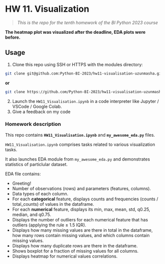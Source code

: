 # HW 11. Visualization
> *This is the repo for the tenth homework of the BI Python 2023 course*

**The heatmap plot was visualized after the deadline, EDA plots were before.**

## Usage
1. Clone this repo using SSH or HTTPS with the modules directory:
```bash
git clone git@github.com:Python-BI-2023/hw11-visualisation-uzunmasha.git
``` 
**or**
```bash
git clone https://github.com/Python-BI-2023/hw11-visualisation-uzunmasha.git
``` 
2. Launch the `HW11_Visualisation.ipynb` in a code interpreter like Jupyter / VSCode / Google Colab.
3. Give a feedback on my code

### Homework description
This repo contains **`HW11_Visualisation.ipynb`** and **`my_awesome_eda.py`** files.

`HW11_Visualisation.ipynb` comprises tasks related to various visualization tasks.

It also launches EDA module from `my_awesome_eda.py` and demonstrates statistics of particlular dataset.

EDA file contains:

* Greeting!
* Number of observations (rows) and parameters (features, columns).
* Data types of each column.
* For each <b>categorical</b> feature, displays counts and frequencies (counts / total_counts) of values in the dataframe.
* For each <b>numerical</b> feature, displays its min, max, mean, std, q0.25, median, and q0.75.
* Displays the number of outliers for each numerical feature that has outliers (applying the rule ± 1.5 IQR).
* Displays how many missing values are there in total in the dataframe, how many rows contain missing values, and which columns contain missing values.
* Displays how many duplicate rows are there in the dataframe.
* Shows boxplot for a fraction of missing values for all columns.
* Displays heatmap for numerical values correlations.
